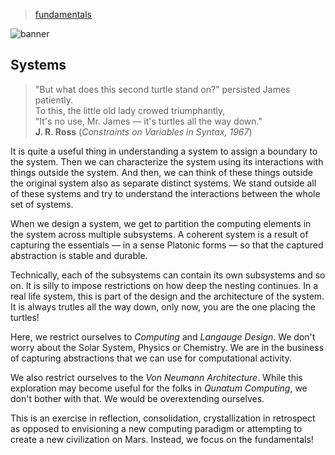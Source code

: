 > [fundamentals](../)

![banner](/cdi/photos/banner.png)

## Systems

> "But what does this second turtle stand on?" persisted James patiently.  
> To this, the little old lady crowed triumphantly,  
> "It's no use, Mr. James — it's turtles all the way down."  
> **J. R. Ross** (_Constraints on Variables in Syntax, 1967_)

It is quite a useful thing in understanding a system to assign a boundary
to the system.  Then we can characterize the system using its interactions
with things outside the system.  And then, we can think of these things
outside the original system also as separate distinct systems.
We stand outside all of these systems and try to understand the interactions
between the whole set of systems.

When we design a system, we get to partition the computing elements in
the system across multiple subsystems.
A coherent system is a result of capturing the essentials — in a
sense Platonic forms — so that the captured abstraction is stable and durable.

Technically, each of the subsystems can contain its own subsystems and so on.
It is silly to impose restrictions on how deep the nesting continues.
In a real life system, this is part of the design and the architecture of
the system.  It is always trutles all the way down, only now, you are the one
placing the turtles!

Here, we restrict ourselves to _Computing_ and _Langauge Design_.
We don't worry about the Solar System, Physics or Chemistry.
We are in the business of capturing abstractions that we can use
for computational activity.

We also restrict ourselves to the _Von Neumann Architecture_.
While this exploration may become useful for the folks in
_Qunatum Computing_, we don't bother with that.
We would be overextending ourselves.

This is an exercise in reflection, consolidation, crystallization in
retrospect as opposed to envisioning a new computing paradigm or attempting
to create a new civilization on Mars.
Instead, we focus on the fundamentals!
